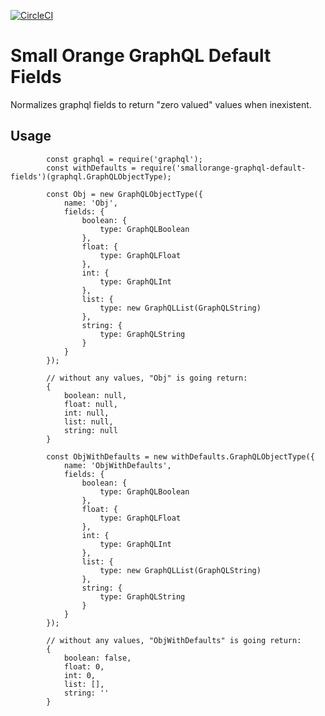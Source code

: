 [![CircleCI](https://circleci.com/gh/feliperohdee/smallorange-graphql-default-fields.svg?style=svg)](https://circleci.com/gh/feliperohdee/smallorange-graphql-default-fields)

# Small Orange GraphQL Default Fields

Normalizes graphql fields to return "zero valued" values when inexistent.

## Usage

            const graphql = require('graphql');
            const withDefaults = require('smallorange-graphql-default-fields')(graphql.GraphQLObjectType);
            
            const Obj = new GraphQLObjectType({
                name: 'Obj',
                fields: {
                    boolean: {
                        type: GraphQLBoolean
                    },
                    float: {
                        type: GraphQLFloat
                    },
                    int: {
                        type: GraphQLInt
                    },
                    list: {
                        type: new GraphQLList(GraphQLString)
                    },
                    string: {
                        type: GraphQLString
                    }
                }
            });

            // without any values, "Obj" is going return:
            {
                boolean: null,
                float: null,
                int: null,
                list: null,
                string: null
            }
            
            const ObjWithDefaults = new withDefaults.GraphQLObjectType({
                name: 'ObjWithDefaults',
                fields: {
                    boolean: {
                        type: GraphQLBoolean
                    },
                    float: {
                        type: GraphQLFloat
                    },
                    int: {
                        type: GraphQLInt
                    },
                    list: {
                        type: new GraphQLList(GraphQLString)
                    },
                    string: {
                        type: GraphQLString
                    }
                }
            });

            // without any values, "ObjWithDefaults" is going return:
            {
                boolean: false,
                float: 0,
                int: 0,
                list: [],
                string: ''
            }

